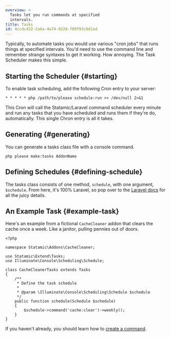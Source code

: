 ```yaml
---
overview: >
  Tasks let you run commands at specified
  intervals.
title: Tasks
id: 4ccdc432-2a6a-4a74-9228-f09f93c9d1ad
---
```

Typically, to automate tasks you would use various "cron jobs" that runs things at specified intervals. You'd need to use the command line and remember strange syntaxes to get it working. How annoying. The Task Scheduler makes this simple.

## Starting the Scheduler {#starting}

To enable task scheduling, add the following Cron entry to your server:

``` .language-bash
* * * * * php /path/to/please schedule:run >> /dev/null 2>&1
```

This Cron will call the Statamic/Laravel command scheduler every minute and run any tasks that you have scheduled and runs them if they're do, automatically. This single Chron entry is all it takes.


## Generating {#generating}

You can generate a tasks class file with a console command.

``` .language-console
php please make:tasks AddonName
```

## Defining Schedules {#defining-schedule}

The tasks class consists of one method, `schedule`, with one argument, `$schedule`. From here, it's 100% Laravel, so pop over to the [Laravel docs][laravel-scheduling] for all the juicy details.

## An Example Task {#example-task}

Here's an example from a fictional `CacheCleaner` addon that clears the cache once a week. Like a janitor, pulling pennies out of doors.

``` .language-php
<?php

namespace Statamic\Addons\CacheCleaner;

use Statamic\Extend\Tasks;
use Illuminate\Console\Scheduling\Schedule;

class CacheCleanerTasks extends Tasks
{
    /**
     * Define the task schedule
     *
     * @param \Illuminate\Console\Scheduling\Schedule $schedule
     */
    public function schedule(Schedule $schedule)
    {
        $schedule->command('cache:clear')->weekly();
    }
}
```

If you haven't already, you should learn how to [create a command][commands].

[commands]: /addons/classes/commands
[laravel-scheduling]: http://laravel.com/docs/5.1/scheduling#defining-schedules
